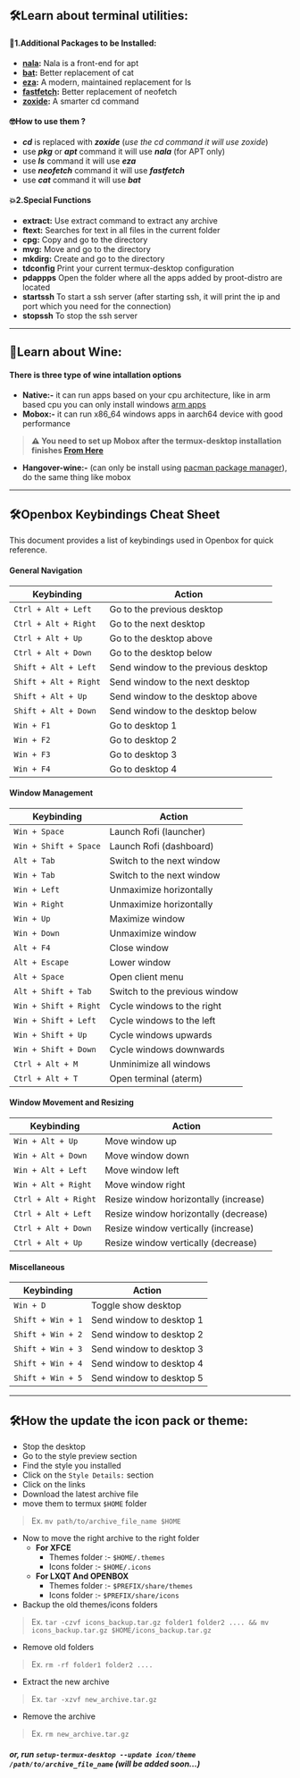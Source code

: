 ## :hammer_and_wrench:Learn about terminal utilities:

#### :jigsaw:1.Additional Packages to be Installed:
- **[nala](https://github.com/volitank/nala):** Nala is a front-end  for apt
- **[bat](https://github.com/sharkdp/bat):** Better replacement of cat
- **[eza](https://github.com/eza-community/eza):** A modern, maintained replacement for ls
- **[fastfetch](https://github.com/fastfetch-cli/fastfetch):** Better replacement of neofetch
- **[zoxide](https://github.com/ajeetdsouza/zoxide):** A smarter cd command

#### :nerd_face:How to use them ?
- ***cd*** is replaced with ***zoxide*** (*use the cd command it will use zoxide*)
- use ***pkg*** or ***apt*** command it will use ***nala*** (for APT only)
- use ***ls*** command it will use ***eza***
- use ***neofetch*** command it will use ***fastfetch***
- use ***cat*** command it will use ***bat***
#### :boom:2.Special Functions

- **extract:** Use extract command to extract any archive
- **ftext:** Searches for text in all files in the current folder
- **cpg:** Copy and go to the directory
- **mvg:** Move and go to the directory
- **mkdirg:** Create and go to the directory
- **tdconfig** Print your current termux-desktop configuration
- **pdappps** Open the folder where all the apps added by proot-distro are located
- **startssh** To start a ssh server (after starting ssh, it will print the ip and port which you need for the connection)
- **stopssh** To stop the ssh server
---
## :wine_glass:Learn about Wine:

#### There is three type of wine intallation options

 - **Native:-** it can run apps based on your cpu architecture, like in arm based cpu you can only install windows [arm apps](https://armrepo.ver.lt/)
 - **Mobox:-** it can run x86_64 windows apps in aarch64 device with good performance
 > **:warning: You need to set up Mobox after the termux-desktop installation finishes [From Here](https://github.com/olegos2/mobox)**
 - **Hangover-wine:-** (can only be install using [pacman package manager](https://wiki.termux.com/wiki/Switching_package_manager)), do the same thing like mobox

---

## :hammer_and_wrench:Openbox Keybindings Cheat Sheet

This document provides a list of keybindings used in Openbox for quick reference.

#### General Navigation

| **Keybinding**              | **Action**                                 |
|-----------------------------|--------------------------------------------|
| `Ctrl + Alt + Left`          | Go to the previous desktop                 |
| `Ctrl + Alt + Right`         | Go to the next desktop                     |
| `Ctrl + Alt + Up`            | Go to the desktop above                    |
| `Ctrl + Alt + Down`          | Go to the desktop below                    |
| `Shift + Alt + Left`         | Send window to the previous desktop        |
| `Shift + Alt + Right`        | Send window to the next desktop            |
| `Shift + Alt + Up`           | Send window to the desktop above           |
| `Shift + Alt + Down`         | Send window to the desktop below           |
| `Win + F1`                   | Go to desktop 1                            |
| `Win + F2`                   | Go to desktop 2                            |
| `Win + F3`                   | Go to desktop 3                            |
| `Win + F4`                   | Go to desktop 4                            |

#### Window Management

| **Keybinding**              | **Action**                                 |
|-----------------------------|--------------------------------------------|
| `Win + Space`                | Launch Rofi (launcher)                     |
| `Win + Shift + Space`        | Launch Rofi (dashboard)                    |
| `Alt + Tab`                  | Switch to the next window                  |
| `Win + Tab`                  | Switch to the next window                  |
| `Win + Left`                 | Unmaximize horizontally                    |
| `Win + Right`                | Unmaximize horizontally                    |
| `Win + Up`                   | Maximize window                            |
| `Win + Down`                 | Unmaximize window                          |
| `Alt + F4`                   | Close window                               |
| `Alt + Escape`               | Lower window                               |
| `Alt + Space`                | Open client menu                           |
| `Alt + Shift + Tab`          | Switch to the previous window              |
| `Win + Shift + Right`        | Cycle windows to the right                 |
| `Win + Shift + Left`         | Cycle windows to the left                  |
| `Win + Shift + Up`           | Cycle windows upwards                      |
| `Win + Shift + Down`         | Cycle windows downwards                    |
| `Ctrl + Alt + M`             | Unminimize all windows                     |
| `Ctrl + Alt + T`             | Open terminal (aterm)                      |

#### Window Movement and Resizing

| **Keybinding**              | **Action**                                 |
|-----------------------------|--------------------------------------------|
| `Win + Alt + Up`             | Move window up                            |
| `Win + Alt + Down`           | Move window down                          |
| `Win + Alt + Left`           | Move window left                          |
| `Win + Alt + Right`          | Move window right                         |
| `Ctrl + Alt + Right`         | Resize window horizontally (increase)     |
| `Ctrl + Alt + Left`          | Resize window horizontally (decrease)     |
| `Ctrl + Alt + Down`          | Resize window vertically (increase)       |
| `Ctrl + Alt + Up`            | Resize window vertically (decrease)       |

#### Miscellaneous

| **Keybinding**              | **Action**                                 |
|-----------------------------|--------------------------------------------|
| `Win + D`                   | Toggle show desktop                        |
| `Shift + Win + 1`           | Send window to desktop 1                   |
| `Shift + Win + 2`           | Send window to desktop 2                   |
| `Shift + Win + 3`           | Send window to desktop 3                   |
| `Shift + Win + 4`           | Send window to desktop 4                   |
| `Shift + Win + 5`           | Send window to desktop 5                   |

---

## :hammer_and_wrench:How the update the icon pack or theme:

- Stop the desktop
- Go to the style preview section
- Find the style you installed
- Click on the `Style Details:` section
- Click on the links
- Download the latest archive file
- move them to termux `$HOME` folder
> Ex. `mv path/to/archive_file_name $HOME`
- Now to move the right archive to the right folder
  - <b>For XFCE</b>
    - Themes folder :- `$HOME/.themes`
    - Icons folder :- `$HOME/.icons`
  - <b>For LXQT And OPENBOX</b>
    - Themes folder :- `$PREFIX/share/themes`
    -  Icons folder :- `$PREFIX/share/icons`
- Backup the old themes/icons folders
> Ex. `tar -czvf icons_backup.tar.gz folder1 folder2 .... && mv icons_backup.tar.gz $HOME/icons_backup.tar.gz`
- Remove old folders
> Ex. `rm -rf folder1 folder2 ....`
- Extract the new archive
> Ex. `tar -xzvf new_archive.tar.gz`
- Remove the archive
> Ex. `rm new_archive.tar.gz`

##### or, run `setup-termux-desktop --update icon/theme /path/to/archive_file_name` (will be added soon...)